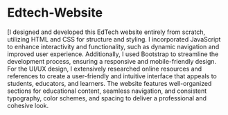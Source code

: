 # Edtech-Website
[I designed and developed this EdTech website entirely from scratch, utilizing HTML and CSS for structure and styling. I incorporated JavaScript to enhance interactivity and functionality, such as
 dynamic navigation and improved user experience. Additionally, I used Bootstrap to streamline the development process, ensuring a responsive and mobile-friendly design. For the UI/UX design, I extensively
 researched online resources and references to create a user-friendly and intuitive interface that appeals to students, educators, and learners. The website features well-organized sections for educational
 content, seamless navigation, and consistent typography, color schemes, and spacing to deliver a professional and cohesive look.
